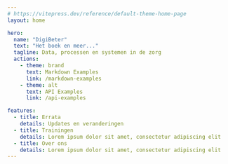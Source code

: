 ```yaml
---
# https://vitepress.dev/reference/default-theme-home-page
layout: home

hero:
  name: "DigiBeter"
  text: "Het boek en meer..."
  tagline: Data, processen en systemen in de zorg
  actions:
    - theme: brand
      text: Markdown Examples
      link: /markdown-examples
    - theme: alt
      text: API Examples
      link: /api-examples

features:
  - title: Errata
    details: Updates en veranderingen 
  - title: Trainingen 
    details: Lorem ipsum dolor sit amet, consectetur adipiscing elit
  - title: Over ons 
    details: Lorem ipsum dolor sit amet, consectetur adipiscing elit
---
```


